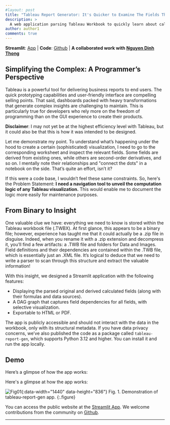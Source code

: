 ```yaml
---
#layout: post
title: "Tableau Report Generator: It's Quicker to Examine The Fields This Way."
description: >
  A web application parsing Tableau Workbook to quickly learn about calculated fields' origin and their dependencies.
author: author1
comments: true
---
```


**Streamlit**: <a href="https://tableau-report-gen.streamlit.app/">App</a> | 
**Code**: <a href="https://github.com/hovinh/tableau-report-gen">Github</a>  |
**A collaborated work with <a href="https://github.com/ndthong2411">Nguyen Dinh Thong</a>**

## Simplifying the Complex: A Programmer’s Perspective

Tableau is a powerful tool for delivering business reports to end users. The quick prototyping capabilities and user-friendly interface are compelling selling points.
That said, dashboards packed with heavy transformations that generate complex insights are challenging to maintain.
This is particularly true for developers who rely more on the freedom of programming than on the GUI experience to create their products.

**Disclaimer**: I may not yet be at the highest efficiency level with Tableau, but it could also be that this is how it was intended to be designed.

Let me demonstrate my point.
To understand what’s happening under the hood to create a certain (sophisticated) visualization, I need to go to the corresponding worksheet and inspect the relevant fields.
Some fields are derived from existing ones, while others are second-order derivatives, and so on.
I mentally note their relationships and "connect the dots" in a notebook on the side. That’s quite an effort, isn’t it?

If this were a code base, I wouldn’t feel these same constraints.
So, here's the Problem Statement: **I need a navigation tool to unveil the computation logic of any Tableau visualization.** 
This would enable me to document the logic more easily for maintenance purposes.


## From Binary to Insight

One valuable clue we have: everything we need to know is stored within the Tableau workbook file (.TWBX). 
At first glance, this appears to be a binary file; however, experience has taught me that it could actually be a .zip file in disguise. 
Indeed, when you rename it with a .zip extension and decompress it, you’ll find a few artifacts: a .TWB file and folders for Data and Images. 
Field definitions and their dependencies are contained within the .TWB file, which is essentially just an .XML file. 
It’s logical to deduce that we need to write a parser to scan through this structure and extract the valuable information!

With this insight, we designed a Streamlit application with the following features:
- Displaying the parsed original and derived calculated fields (along with their formulas and data sources).
- A DAG graph that captures field dependencies for all fields, with selective visualization.
- Exportable to HTML or PDF.

The app is publicly accessible and should not interact with the data in the workbook, only with its structural metadata. 
If you have data privacy concerns, we’ve also published the code as a package called `tableau-report-gen`, which supports Python 3.12 and higher. 
You can install it and run the app locally.


## Demo

Here’s a glimpse of how the app works:


Here's a glimpse at how the app works:

![Fig01](/assets/blog/2025-03-22/tableau_demo.gif){:data-width="1440" data-height="836"}
Fig. 1. Demonstration of tableau-report-gen app.
{:.figure}


You can access the public website at the <a href="https://tableau-report-gen.streamlit.app/">Streamlit App</a>. 
We welcome contributions from the community on <a href="https://github.com/hovinh/tableau-report-gen">Github</a>.

---